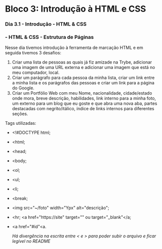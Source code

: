 # Bloco 3: Introdução à HTML e CSS

### Dia 3.1 - Introdução - HTML & CSS 

###               - HTML & CSS - Estrutura de Páginas



Nesse dia tivemos introdução à ferramenta de marcação HTML e em seguida tivemos 3 desafios:

1. Criar uma lista de pessoas as quais já fiz amizade na Trybe, adicionar uma imagem de uma URL externa e adicionar uma imagem que está no meu computador, local.
2. Criar um parágrafo para cada pessoa da minha lista, criar um link entre a minha lista e os parágrafos das pessoas e criar um link para a página do Google.
3. Criar um Portfólio Web com meu Nome, nacionalidade, cidade/estado onde mora, breve descrição, habilidades, link interno para a minha foto, um externo para um blog que eu goste e que abra uma nova aba, partes destacadas com negrito/itálico, índice de links internos para diferentes seções.

Tags utilizadas: 
-   <!#DOCTYPE html; 
-   <html; 
-   <head;
-   <body;
-   <ol; 
-   <ul; 
-   <li;
-   <break;
-   <img src="~/foto" width="Ypx" alt="descrição"; 
-   <hr; <a href="https://site" target="" ou target="_blank"</a; 
-   <a href="#id"<a.
    
    _Há divergência na escrita entre < e > para poder subir o arquivo e ficar legível no README_
